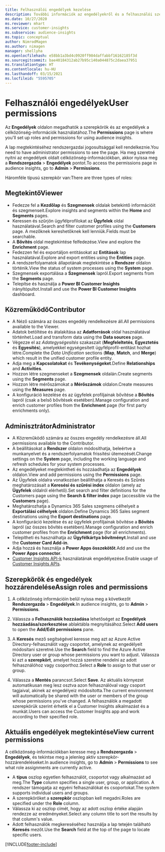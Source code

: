 ```yaml
---
title: Felhasználói engedélyek kezelése
description: További információk az engedélyekről és a felhasználói szerepkörökről.
ms.date: 10/27/2020
ms.reviewer: mhart
ms.service: customer-insights
ms.subservice: audience-insights
ms.topic: conceptual
author: NimrodMagen
ms.author: nimagen
manager: shellyha
ms.openlocfilehash: e58bb1a3bd4c0920ff984daffabbf16162185f3d
ms.sourcegitcommit: bae40184312ab27b95c140a044875c2daea37951
ms.translationtype: HT
ms.contentlocale: hu-HU
ms.lasthandoff: 03/15/2021
ms.locfileid: "5595705"
---
```

# <a name="user-permissions"></a><span data-ttu-id="83053-103">Felhasználói engedélyek</span><span class="sxs-lookup"><span data-stu-id="83053-103">User permissions</span></span>

<span data-ttu-id="83053-104">Az **Engedélyek** oldalon megadhatók a szerepkörök és az engedélyek a célközönség-információk használatához.</span><span class="sxs-lookup"><span data-stu-id="83053-104">The **Permissions** page is where you'll set up roles and permissions for using audience insights.</span></span>

<span data-ttu-id="83053-105">A lap megtekintéséhez rendszergazdai jogosultsággal kell rendelkeznie.</span><span class="sxs-lookup"><span data-stu-id="83053-105">You need to have administrator permissions to see the page.</span></span> <span data-ttu-id="83053-106">Ha meg szeretné nyitni az engedélyek oldalt célközönség-információkban, akkor nyissa meg a **Rendszergazda** > **Engedélyek** pontot.</span><span class="sxs-lookup"><span data-stu-id="83053-106">To access the permissions page in audience insights, go to **Admin** > **Permissions**.</span></span>

<span data-ttu-id="83053-107">Háromféle típusú szerepkör van:</span><span class="sxs-lookup"><span data-stu-id="83053-107">There are three types of roles:</span></span>

## <a name="viewer"></a><span data-ttu-id="83053-108">Megtekintő</span><span class="sxs-lookup"><span data-stu-id="83053-108">Viewer</span></span>

- <span data-ttu-id="83053-109">Fedezze fel a **Kezdőlap** és **Szegmensek** oldalak betekintő információit és szegmenseit.</span><span class="sxs-lookup"><span data-stu-id="83053-109">Explore insights and segments within the **Home** and **Segments** pages.</span></span>
- <span data-ttu-id="83053-110">Keressen és szűrjön ügyfélprofilokat az **Ügyfelek** oldal használatával.</span><span class="sxs-lookup"><span data-stu-id="83053-110">Search and filter customer profiles using the **Customers** page.</span></span> <span data-ttu-id="83053-111">A mezőknek kereshetőknek kell lenniük.</span><span class="sxs-lookup"><span data-stu-id="83053-111">Fields must be searchable.</span></span>
- <span data-ttu-id="83053-112">A **Bővítés** oldal megtekintése felfedezése.</span><span class="sxs-lookup"><span data-stu-id="83053-112">View and explore the **Enrichment** page.</span></span>
- <span data-ttu-id="83053-113">Fedezzen fel és exportáljon entitásokat az **Entitások** lap használatával.</span><span class="sxs-lookup"><span data-stu-id="83053-113">Explore and export entities using the **Entities** page.</span></span>
- <span data-ttu-id="83053-114">A rendszerfolyamatok állapotának megtekintése a **Rendszer** oldalon történik.</span><span class="sxs-lookup"><span data-stu-id="83053-114">View the status of system processes  using the **System** page.</span></span>
- <span data-ttu-id="83053-115">Szegmensek exportálása a **Szegmensek** lapról.</span><span class="sxs-lookup"><span data-stu-id="83053-115">Export segments from the **Segments** page.</span></span>
- <span data-ttu-id="83053-116">Telepítse és használja a **Power BI Customer Insights** irányítópultot.</span><span class="sxs-lookup"><span data-stu-id="83053-116">Install and use the **Power BI Customer Insights** dashboard.</span></span>

## <a name="contributor"></a><span data-ttu-id="83053-117">Közreműködő</span><span class="sxs-lookup"><span data-stu-id="83053-117">Contributor</span></span>

- <span data-ttu-id="83053-118">A Néző számára az összes engedély rendelkezésre áll.</span><span class="sxs-lookup"><span data-stu-id="83053-118">All permissions available to the Viewer.</span></span>
- <span data-ttu-id="83053-119">Adatok betöltése és átalakítása az **Adatforrások** oldal használatával történhet.</span><span class="sxs-lookup"><span data-stu-id="83053-119">Load and transform data using the **Data sources** page.</span></span>
- <span data-ttu-id="83053-120">Végezze el az *Adategységesítés* szakaszait (**Megfeleltetés**, **Egyeztetés** és **Egyesítés**), amelyekkel egységesített ügyfélprofil-entitást hozhat létre.</span><span class="sxs-lookup"><span data-stu-id="83053-120">Complete the *Data Unification* sections (**Map**, **Match**, and **Merge**) which result in the unified customer profile entity.</span></span>
- <span data-ttu-id="83053-121">Adja meg a **Kapcsolatokat** és **Tevékenységeket**.</span><span class="sxs-lookup"><span data-stu-id="83053-121">Define **Relationships** and **Activities**.</span></span>
- <span data-ttu-id="83053-122">Hozzon létre szegmenseket a **Szegmensek** oldalán.</span><span class="sxs-lookup"><span data-stu-id="83053-122">Create segments using the **Segments** page.</span></span>
- <span data-ttu-id="83053-123">Hozzon létre mérőszámokat a **Mérőszámok** oldalon.</span><span class="sxs-lookup"><span data-stu-id="83053-123">Create measures using the **Measures** page.</span></span>
- <span data-ttu-id="83053-124">A konfiguráció kezelése és az ügyfelek profiljainak bővítése a **Bővítés** lapról (csak a belső bővítések esetében).</span><span class="sxs-lookup"><span data-stu-id="83053-124">Manage configuration and enrich customer profiles from the **Enrichment** page (for first party enrichments only).</span></span>

## <a name="administrator"></a><span data-ttu-id="83053-125">Adminisztrátor</span><span class="sxs-lookup"><span data-stu-id="83053-125">Administrator</span></span>

- <span data-ttu-id="83053-126">A Közreműködő számára az összes engedély rendelkezésre áll.</span><span class="sxs-lookup"><span data-stu-id="83053-126">All permissions available to the Contributor.</span></span>
- <span data-ttu-id="83053-127">A beállításokat a **Rendszer** oldalon módosíthatja, beleértve a munkanyelvet és a rendszerfolyamatok frissítési ütemezését.</span><span class="sxs-lookup"><span data-stu-id="83053-127">Change settings on the **System** page, including the working language and refresh schedules for your system processes.</span></span>
- <span data-ttu-id="83053-128">Az engedélyeket megtekintheti és hozzáadhatja az **Engedélyek** oldalon.</span><span class="sxs-lookup"><span data-stu-id="83053-128">View and add permissions using the **Permissions** page.</span></span>
- <span data-ttu-id="83053-129">Az Ügyfelek oldalra vonatkozóan beállíthatja a Keresés és Szűrés meghatározásait a **Keresési és szűrési index** oldalon (amely az **Ügyfelek** oldalról elérhető).</span><span class="sxs-lookup"><span data-stu-id="83053-129">Set search and filter definitions for the Customers page using the **Search & filter index** page (accessible via the **Customers** page).</span></span>
- <span data-ttu-id="83053-130">Meghatározhatja a Dynamics 365 Sales szegmens célhelyeit a **Exportálási célhelyek** oldalon.</span><span class="sxs-lookup"><span data-stu-id="83053-130">Define Dynamics 365 Sales segment destinations using the **Export destinations** page.</span></span>
- <span data-ttu-id="83053-131">A konfiguráció kezelése és az ügyfelek profiljainak bővítése a **Bővítés** lapról (az összes bővítés esetében).</span><span class="sxs-lookup"><span data-stu-id="83053-131">Manage configuration and enrich customer profiles from the **Enrichment** page (for all enrichments).</span></span>
- <span data-ttu-id="83053-132">Telepítheti és használhatja az **Ügyfélkártya bővítményt**.</span><span class="sxs-lookup"><span data-stu-id="83053-132">Install and use the **Customer Card Add-in**.</span></span>
- <span data-ttu-id="83053-133">Adja hozzá és használja a **Power Apps összekötőt**.</span><span class="sxs-lookup"><span data-stu-id="83053-133">Add and use the **Power Apps connector**.</span></span>
- <span data-ttu-id="83053-134">[Customer Insights API-k](apis.md) használatának engedélyezése.</span><span class="sxs-lookup"><span data-stu-id="83053-134">Enable usage of [Customer Insights APIs](apis.md).</span></span>

## <a name="assign-roles-and-permissions"></a><span data-ttu-id="83053-135">Szerepkörök és engedélyek hozzárendelése</span><span class="sxs-lookup"><span data-stu-id="83053-135">Assign roles and permissions</span></span>

1. <span data-ttu-id="83053-136">A célközönség információin belül nyissa meg a következőt **Rendszergazda** > **Engedélyek**.</span><span class="sxs-lookup"><span data-stu-id="83053-136">In audience insights, go to **Admin** > **Permissions**.</span></span>

1. <span data-ttu-id="83053-137">Válassza a **Felhasználók hozzáadása** lehetőséget az **Engedélyek hozzáadása/szerkesztése** ablaktábla megnyitásához.</span><span class="sxs-lookup"><span data-stu-id="83053-137">Select **Add users** to open the **Add/Edit permissions** pane.</span></span>

1. <span data-ttu-id="83053-138">A **Keresés** mező segítségével keresse meg azt az Azure Active Directory-felhasználót vagy csoportot, amelynek az engedélyeit módosítani szeretné.</span><span class="sxs-lookup"><span data-stu-id="83053-138">Use the **Search** field to find the Azure Active Directory user or group whose permissions you want to adjust.</span></span> <span data-ttu-id="83053-139">Válassza ki azt a **szerepkört**, amelyet hozzá szeretne rendelni az adott felhasználóhoz vagy csoporthoz.</span><span class="sxs-lookup"><span data-stu-id="83053-139">Select a **Role** to assign to that user or group.</span></span>

1. <span data-ttu-id="83053-140">Válassza a **Mentés** parancsot.</span><span class="sxs-lookup"><span data-stu-id="83053-140">Select **Save**.</span></span> <span data-ttu-id="83053-141">Az aktuális környezet automatikusan meg lesz osztva azon felhasználóval vagy csoport tagjaival, akinek az engedélyeiz módosította.</span><span class="sxs-lookup"><span data-stu-id="83053-141">The current environment will automatically be shared with the user or members of the group whose permissions you've changed.</span></span> <span data-ttu-id="83053-142">A felhasználók a megadott szerepkörük szerint érhetik el a Customer Insights alkalmazást és a munkát.</span><span class="sxs-lookup"><span data-stu-id="83053-142">Users can access the Customer Insights app and work according to their specified role.</span></span>

## <a name="view-current-permissions"></a><span data-ttu-id="83053-143">Aktuális engedélyek megtekintése</span><span class="sxs-lookup"><span data-stu-id="83053-143">View current permissions</span></span>

<span data-ttu-id="83053-144">A célközönség-információkban keresse meg a **Rendszergazda** > **Engedélyek**, és tekintse meg a jelenleg aktív szerepkör-hozzárendeléseket.</span><span class="sxs-lookup"><span data-stu-id="83053-144">In audience insights, go to **Admin** > **Permissions** to see what role assignments are currently active.</span></span>

- <span data-ttu-id="83053-145">A **típus** oszlop egyetlen felhasználót, csoportot vagy alkalmazást ad meg.</span><span class="sxs-lookup"><span data-stu-id="83053-145">The **Type** column specifies a single user, group, or application.</span></span> <span data-ttu-id="83053-146">A rendszer támogatja az egyéni felhasználókat és csoportokat.</span><span class="sxs-lookup"><span data-stu-id="83053-146">The system supports individual users and groups.</span></span>
- <span data-ttu-id="83053-147">A szerepköröket a **szerepkör** oszlopban kell megadni.</span><span class="sxs-lookup"><span data-stu-id="83053-147">Roles are specified under the **Role** column.</span></span>
- <span data-ttu-id="83053-148">Válassza ki az oszlop címét, hogy az adott oszlop értéke alapján rendezze az eredményeket.</span><span class="sxs-lookup"><span data-stu-id="83053-148">Select any column title to sort the results by that column's value.</span></span>
- <span data-ttu-id="83053-149">Adott felhasználók megkereséséhez használja a lap tetején található **Keresés** mezőt.</span><span class="sxs-lookup"><span data-stu-id="83053-149">Use the **Search** field at the top of the page to locate specific users.</span></span>


[!INCLUDE[footer-include](../includes/footer-banner.md)]